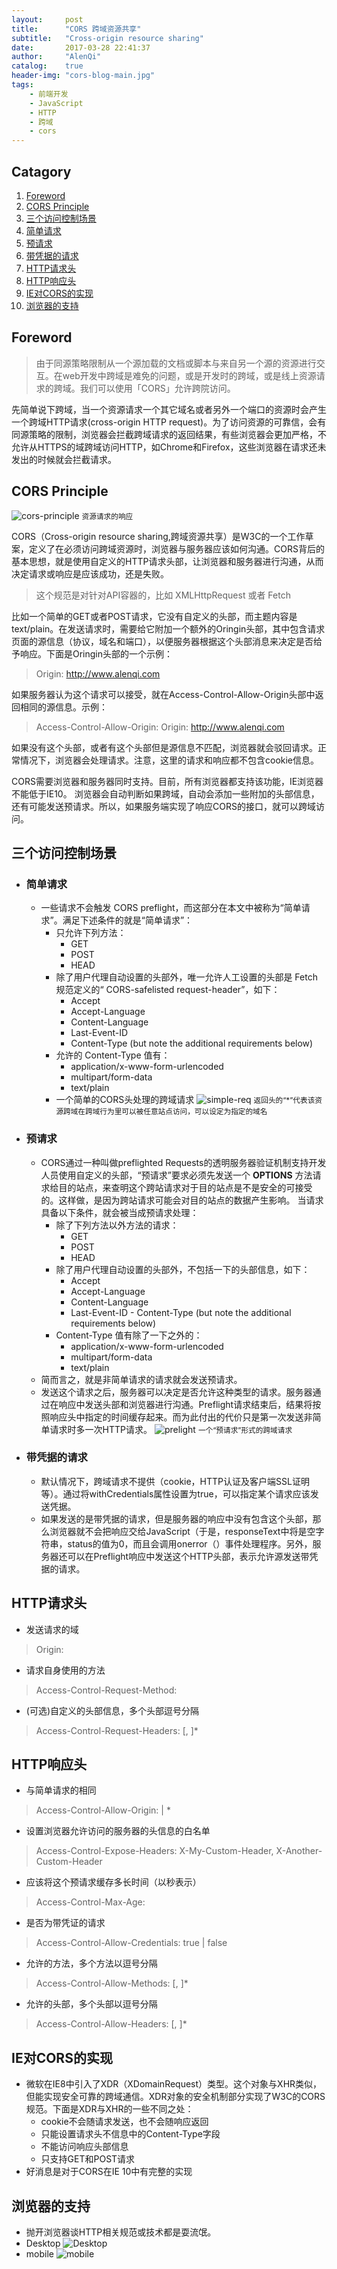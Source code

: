 ```yaml
---
layout:     post
title:      "CORS 跨域资源共享"
subtitle:   "Cross-origin resource sharing"
date:       2017-03-28 22:41:37
author:     "AlenQi"
catalog:    true
header-img: "cors-blog-main.jpg"
tags:
    - 前端开发
    - JavaScript
    - HTTP
    - 跨域
    - cors
---
```


## Catagory

1. [Foreword](#Foreword)
2. [CORS Principle](#cors-principle)
3. [三个访问控制场景](#三个访问控制场景)
  1. [简单请求](#简单请求)
  2. [预请求](#预请求)
  3. [带凭据的请求](#带凭据的请求)
4. [HTTP请求头](#HTTP请求头)
5. [HTTP响应头](#HTTP响应头)
6. [IE对CORS的实现](#IE对CORS的实现)
7. [浏览器的支持](#浏览器的支持)

## Foreword

> 由于同源策略限制从一个源加载的文档或脚本与来自另一个源的资源进行交互。在web开发中跨域是难免的问题，或是开发时的跨域，或是线上资源请求的跨域。我们可以使用「CORS」允许跨院访问。

先简单说下跨域，当一个资源请求一个其它域名或者另外一个端口的资源时会产生一个跨域HTTP请求(cross-origin HTTP request)。为了访问资源的可靠信，会有同源策略的限制，浏览器会拦截跨域请求的返回结果，有些浏览器会更加严格，不允许从HTTPS的域跨域访问HTTP，如Chrome和Firefox，这些浏览器在请求还未发出的时候就会拦截请求。

## CORS Principle

![cors-principle](cors-principle.png)
<small class="img-hint">资源请求的响应</small>

CORS（Cross-origin resource sharing,跨域资源共享）是W3C的一个工作草案，定义了在必须访问跨域资源时，浏览器与服务器应该如何沟通。CORS背后的基本思想，就是使用自定义的HTTP请求头部，让浏览器和服务器进行沟通，从而决定请求或响应是应该成功，还是失败。

>这个规范是对针对API容器的，比如 XMLHttpRequest 或者 Fetch

比如一个简单的GET或者POST请求，它没有自定义的头部，而主题内容是text/plain。在发送请求时，需要给它附加一个额外的Oringin头部，其中包含请求页面的源信息（协议，域名和端口），以便服务器根据这个头部消息来决定是否给予响应。下面是Oringin头部的一个示例：

>Origin: http://www.alenqi.com

如果服务器认为这个请求可以接受，就在Access-Control-Allow-Origin头部中返回相同的源信息。示例：

>Access-Control-Allow-Origin: Origin: http://www.alenqi.com

如果没有这个头部，或者有这个头部但是源信息不匹配，浏览器就会驳回请求。正常情况下，浏览器会处理请求。注意，这里的请求和响应都不包含cookie信息。

CORS需要浏览器和服务器同时支持。目前，所有浏览器都支持该功能，IE浏览器不能低于IE10。
浏览器会自动判断如果跨域，自动会添加一些附加的头部信息，还有可能发送预请求。所以，如果服务端实现了响应CORS的接口，就可以跨域访问。

## 三个访问控制场景

- ### 简单请求
  - 一些请求不会触发 CORS preflight，而这部分在本文中被称为“简单请求”。满足下述条件的就是“简单请求”：
    - 只允许下列方法：
      - GET
      - POST
      - HEAD
    - 除了用户代理自动设置的头部外，唯一允许人工设置的头部是 Fetch 规范定义的“ CORS-safelisted request-header”，如下：
      - Accept
      - Accept-Language
      - Content-Language
      - Last-Event-ID
      - Content-Type (but note the additional requirements below)
    - 允许的 Content-Type 值有：
      - application/x-www-form-urlencoded
      - multipart/form-data
      - text/plain
    - 一个简单的CORS头处理的跨域请求
    ![simple-req](simple-req.png)
    <small class="img-hint">返回头的“*”代表该资源跨域在跨域行为里可以被任意站点访问，可以设定为指定的域名</small>


- ### 预请求
  - CORS通过一种叫做preflighted Requests的透明服务器验证机制支持开发人员使用自定义的头部，“预请求”要求必须先发送一个 **OPTIONS** 方法请求给目的站点，来查明这个跨站请求对于目的站点是不是安全的可接受的。这样做，是因为跨站请求可能会对目的站点的数据产生影响。 当请求具备以下条件，就会被当成预请求处理：
    - 除了下列方法以外方法的请求：
      - GET
      - POST
      - HEAD
    - 除了用户代理自动设置的头部外，不包括一下的头部信息，如下：
      - Accept
      - Accept-Language
      - Content-Language
      - Last-Event-ID        - Content-Type (but note the additional requirements below)
    - Content-Type 值有除了一下之外的：
      - application/x-www-form-urlencoded
      - multipart/form-data
      - text/plain
  - 简而言之，就是非简单请求的请求就会发送预请求。
  - 发送这个请求之后，服务器可以决定是否允许这种类型的请求。服务器通过在响应中发送头部和浏览器进行沟通。Preflight请求结束后，结果将按照响应头中指定的时间缓存起来。而为此付出的代价只是第一次发送非简单请求时多一次HTTP请求。
  ![prelight](prelight.png)
  <small class="img-hint">一个“预请求”形式的跨域请求</small>


- ### 带凭据的请求
  - 默认情况下，跨域请求不提供（cookie，HTTP认证及客户端SSL证明等）。通过将withCredentials属性设置为true，可以指定某个请求应该发送凭据。
  - 如果发送的是带凭据的请求，但是服务器的响应中没有包含这个头部，那么浏览器就不会把响应交给JavaScript（于是，responseText中将是空字符串，status的值为0，而且会调用onerror（）事件处理程序。另外，服务器还可以在Preflight响应中发送这个HTTP头部，表示允许源发送带凭据的请求。

## HTTP请求头

  - 发送请求的域
  >Origin: <origin>

  - 请求自身使用的方法
  >Access-Control-Request-Method: <method>

  - (可选)自定义的头部信息，多个头部逗号分隔
  >Access-Control-Request-Headers: <field-name>[, <field-name>]*



## HTTP响应头

  - 与简单请求的相同
  >Access-Control-Allow-Origin: <origin> | *

  - 设置浏览器允许访问的服务器的头信息的白名单
  >Access-Control-Expose-Headers: X-My-Custom-Header, X-Another-Custom-Header

  - 应该将这个预请求缓存多长时间（以秒表示）
  >Access-Control-Max-Age: <delta-seconds>

  - 是否为带凭证的请求
  >Access-Control-Allow-Credentials: true | false

  - 允许的方法，多个方法以逗号分隔
  >Access-Control-Allow-Methods: <method>[, <method>]*

  - 允许的头部，多个头部以逗号分隔
  >Access-Control-Allow-Headers: <field-name>[, <field-name>]*



## IE对CORS的实现
  - 微软在IE8中引入了XDR（XDomainRequest）类型。这个对象与XHR类似，但能实现安全可靠的跨域通信。XDR对象的安全机制部分实现了W3C的CORS规范。下面是XDR与XHR的一些不同之处：
    - cookie不会随请求发送，也不会随响应返回
    - 只能设置请求头不信息中的Content-Type字段
    - 不能访问响应头部信息
    - 只支持GET和POST请求
  - 好消息是对于CORS在IE 10中有完整的实现

## 浏览器的支持
  - 抛开浏览器谈HTTP相关规范或技术都是耍流氓。
  - Desktop
  ![Desktop](desktop.png)
  - mobile
  ![mobile](mobile.png)

